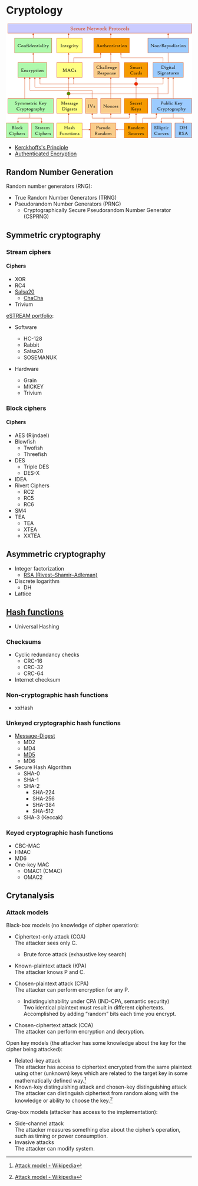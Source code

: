 # Cryptology
![](images/Components.png)

- [Kerckhoffs's Principle](Kerckhoffs's%20Principle.md)
- [Authenticated Encryption](Authenticated%20Encryption.md)

## Random Number Generation
Random number generators (RNG):
- True Random Number Generators (TRNG)
- Pseudorandom Number Generators (PRNG)
  - Cryptographically Secure Pseudorandom Number Generator (CSPRNG)

## Symmetric cryptography
### Stream ciphers
#### Ciphers
- XOR
- RC4
- [Salsa20](Symmetric/Stream/Salsa20/README.md)
  - [ChaCha](Symmetric/Stream/Salsa20/ChaCha/README.md)
- Trivium

[eSTREAM portfolio](https://en.wikipedia.org/wiki/ESTREAM#eSTREAM_portfolio):
- Software
  - HC-128
  - Rabbit
  - Salsa20
  - SOSEMANUK
  
- Hardware
  - Grain
  - MICKEY
  - Trivium

### Block ciphers
#### Ciphers
- AES (Rijndael)
- Blowfish
  - Twofish
  - Threefish
- DES
  - Triple DES
  - DES-X
- IDEA
- Rivert Ciphers
  - RC2
  - RC5
  - RC6
- SM4
- TEA
  - TEA
  - XTEA
  - XXTEA

## Asymmetric cryptography
- Integer factorization
  - [RSA (Rivest–Shamir–Adleman)](Asymmetric/RSA/README.md)
- Discrete logarithm
  - DH
- Lattice

## [Hash functions](Hash%20Functions/README.md)
- Universal Hashing

### Checksums
- Cyclic redundancy checks
  - CRC-16
  - CRC-32
  - CRC-64
- Internet checksum

### Non-cryptographic hash functions
- xxHash

### Unkeyed cryptographic hash functions
- [Message-Digest](Hash%20Functions/Message-Digest/README.md)
  - MD2
  - MD4
  - [MD5](Hash%20Functions/Message-Digest/MD5.md)
  - MD6
- Secure Hash Algorithm
  - SHA-0
  - SHA-1
  - SHA-2
    - SHA-224
    - SHA-256
    - SHA-384
    - SHA-512
  - SHA-3 (Keccak)

### Keyed cryptographic hash functions
- CBC-MAC
- HMAC
- MD6
- One-key MAC
  - OMAC1 (CMAC)
  - OMAC2

## Crytanalysis
### Attack models
Black-box models (no knowledge of cipher operation):
- Ciphertext-only attack (COA)  
  The attacker sees only C.
  - Brute force attack (exhaustive key search)
- Known-plaintext attack (KPA)  
  The attacker knows P and C.
- Chosen-plaintext attack (CPA)  
  The attacker can perform encryption for any P.

  - Indistinguishability under CPA (IND-CPA, semantic security)  
    Two identical plaintext must result in different ciphertexts. Accomplished by adding “random” bits each time you encrypt.
- Chosen-ciphertext attack (CCA)  
  The attacker can perform encryption and decryption.

Open key models (the attacker has some knowledge about the key for the cipher being attacked):
- Related-key attack  
  The attacker has access to ciphertext encrypted from the same plaintext using other (unknown) keys which are related to the target key in some mathematically defined way.[^attack-model-wiki]
- Known-key distinguishing attack and chosen-key distinguishing attack  
  The attacker can distinguish ciphertext from random along with the knowledge or ability to choose the key.[^attack-model-wiki]

Gray-box models (attacker has access to the implementation):
- Side-channel attack  
  The attacker measures something else about the cipher’s operation, such as timing or power consumption.
- Invasive attacks  
  The attacker can modify system.

[^attack-model-wiki]: [Attack model - Wikipedia](https://en.wikipedia.org/wiki/Attack_model)